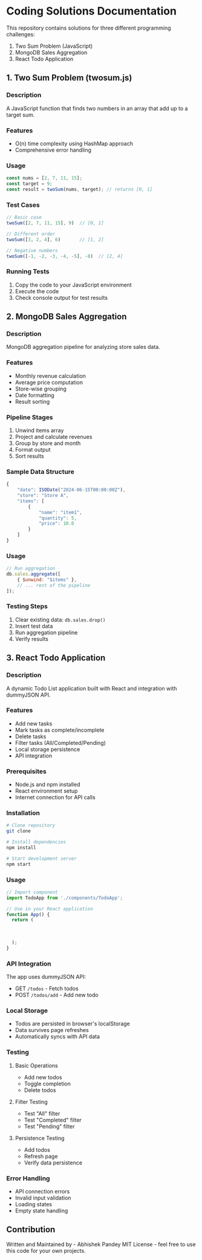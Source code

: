 # Coding Solutions Documentation

This repository contains solutions for three different programming challenges:
1. Two Sum Problem (JavaScript)
2. MongoDB Sales Aggregation
3. React Todo Application

## 1. Two Sum Problem (twosum.js)

### Description
A JavaScript function that finds two numbers in an array that add up to a target sum.

### Features
- O(n) time complexity using HashMap approach
- Comprehensive error handling

### Usage
```javascript
const nums = [2, 7, 11, 15];
const target = 9;
const result = twoSum(nums, target); // returns [0, 1]
```

### Test Cases
```javascript
// Basic case
twoSum([2, 7, 11, 15], 9)  // [0, 1]

// Different order
twoSum([3, 2, 4], 6)       // [1, 2]

// Negative numbers
twoSum([-1, -2, -3, -4, -5], -8)  // [2, 4]
```

### Running Tests
1. Copy the code to your JavaScript environment
2. Execute the code
3. Check console output for test results

## 2. MongoDB Sales Aggregation

### Description
MongoDB aggregation pipeline for analyzing store sales data.

### Features
- Monthly revenue calculation
- Average price computation
- Store-wise grouping
- Date formatting
- Result sorting

### Pipeline Stages
1. Unwind items array
2. Project and calculate revenues
3. Group by store and month
4. Format output
5. Sort results

### Sample Data Structure
```javascript
{
    "date": ISODate("2024-06-15T00:00:00Z"),
    "store": "Store A",
    "items": [
        {
            "name": "item1",
            "quantity": 5,
            "price": 10.0
        }
    ]
}
```

### Usage
```javascript
// Run aggregation
db.sales.aggregate([
    { $unwind: "$items" },
    // ... rest of the pipeline
]);
```

### Testing Steps
1. Clear existing data: `db.sales.drop()`
2. Insert test data
3. Run aggregation pipeline
4. Verify results

## 3. React Todo Application

### Description
A dynamic Todo List application built with React and integration with dummyJSON API.

### Features
- Add new tasks
- Mark tasks as complete/incomplete
- Delete tasks
- Filter tasks (All/Completed/Pending)
- Local storage persistence
- API integration

### Prerequisites
- Node.js and npm installed
- React environment setup
- Internet connection for API calls

### Installation
```bash
# Clone repository
git clone 

# Install dependencies
npm install

# Start development server
npm start
```

### Usage
```javascript
// Import component
import TodoApp from './components/TodoApp';

// Use in your React application
function App() {
  return (
    
      
    
  );
}
```

### API Integration
The app uses dummyJSON API:
- GET `/todos` - Fetch todos
- POST `/todos/add` - Add new todo

### Local Storage
- Todos are persisted in browser's localStorage
- Data survives page refreshes
- Automatically syncs with API data

### Testing
1. Basic Operations
   - Add new todos
   - Toggle completion
   - Delete todos

2. Filter Testing
   - Test "All" filter
   - Test "Completed" filter
   - Test "Pending" filter

3. Persistence Testing
   - Add todos
   - Refresh page
   - Verify data persistence

### Error Handling
- API connection errors
- Invalid input validation
- Loading states
- Empty state handling

## Contribution
Written and Maintained by - Abhishek Pandey
MIT License - feel free to use this code for your own projects.
